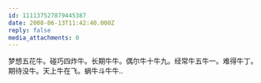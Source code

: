 ```yaml
---
id: 111137527879445387
date: 2008-06-13T11:42:40.000Z
reply: false
media_attachments: 0
---
```


梦想五花牛。碰巧四炸牛。长期牛牛。偶尔牛十牛九。经常牛五牛一。难得牛丁。期待没牛。天上牛在飞。蜗牛斗牛牛..

